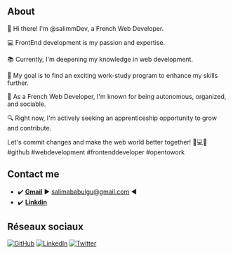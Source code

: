 ## About
👋 Hi there! I'm @salimmDev, a French Web Developer.

💻 FrontEnd development is my passion and expertise.

📚 Currently, I'm deepening my knowledge in web development.

🎯 My goal is to find an exciting work-study program to enhance my skills further.

🌟 As a French Web Developer, I'm known for being autonomous, organized, and sociable.

🔍 Right now, I'm actively seeking an apprenticeship opportunity to grow and contribute.

Let's commit changes and make the web world better together! 🚀💻🌐 #github #webdevelopment #frontenddeveloper #opentowork


## Contact me
 - ✔️ **[Gmail](https://mail.google.com/mail/u/0/?tab=rm&ogbl#inbox)** ▶ salimababulgu@gmail.com ◀
 - ✔️ **[Linkdin](https://www.linkedin.com/in/salim-ababulgu-bb25a9190/)**

## Réseaux sociaux

[![GitHub](https://example.com/github-icon.png)](https://github.com/votre_nom_d_utilisateur)
[![LinkedIn](https://example.com/linkedin-icon.png)](https://www.linkedin.com/in/votre_nom_d_utilisateur)
[![Twitter](https://example.com/twitter-icon.png)](https://twitter.com/votre_nom_d_utilisateur)

